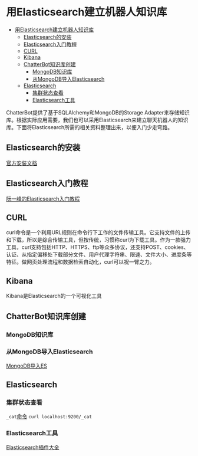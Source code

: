 # 用Elasticsearch建立机器人知识库

<!-- TOC -->

- [用Elasticsearch建立机器人知识库](#用elasticsearch建立机器人知识库)
    - [Elasticsearch的安装](#elasticsearch的安装)
    - [Elasticsearch入门教程](#elasticsearch入门教程)
    - [CURL](#curl)
    - [Kibana](#kibana)
    - [ChatterBot知识库创建](#chatterbot知识库创建)
        - [MongoDB知识库](#mongodb知识库)
        - [从MongoDB导入Elasticsearch](#从mongodb导入elasticsearch)
    - [Elasticsearch](#elasticsearch)
        - [集群状态查看](#集群状态查看)
        - [Elasticsearch工具](#elasticsearch工具)

<!-- /TOC -->

ChatterBot提供了基于SQLAlchemy和MongoDB的Storage Adapter来存储知识库。根据实际应用需要，我们也可以采用Elasticsearch来建立聊天机器人的知识库。下面将Elasticsearch所需的相关资料整理出来，以便入门少走弯路。

## Elasticsearch的安装

[官方安装文档](https://www.elastic.co/guide/en/elasticsearch/reference/current/windows.html)

## Elasticsearch入门教程

[阮一峰的Elasticsearch入门教程](http://www.ruanyifeng.com/blog/2017/08/elasticsearch.html)

## CURL

curl命令是一个利用URL规则在命令行下工作的文件传输工具。它支持文件的上传和下载，所以是综合传输工具，但按传统，习惯称curl为下载工具。作为一款强力工具，curl支持包括HTTP、HTTPS、ftp等众多协议，还支持POST、cookies、认证、从指定偏移处下载部分文件、用户代理字符串、限速、文件大小、进度条等特征。做网页处理流程和数据检索自动化，curl可以祝一臂之力。

## Kibana

Kibana是Elasticsearch的一个可视化工具

## ChatterBot知识库创建

### MongoDB知识库

### 从MongoDB导入Elasticsearch

[MongoDB导入ES](https://blog.csdn.net/mydeman/article/details/54808267)

## Elasticsearch

### 集群状态查看

```_cat```[命令](https://blog.csdn.net/pilihaotian/article/details/52460747)
```curl localhost:9200/_cat```

### Elasticsearch工具

[Elasticsearch插件大全](http://www.searchtech.pro/elasticsearch-plugins)
